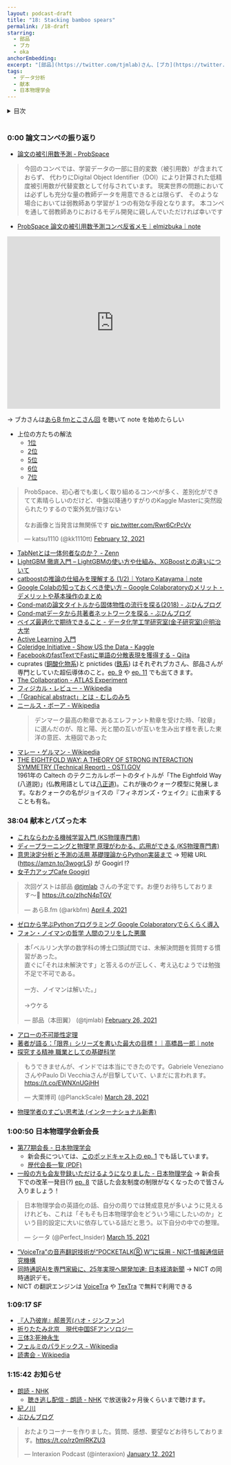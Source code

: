 ```yaml
---
layout: podcast-draft
title: "18: Stacking bamboo spears"
permalink: /18-draft
starring:
  - 部品
  - ブカ
  - oka
anchorEmbedding: 
excerpt: "[部品](https://twitter.com/tjmlab)さん、[ブカ](https://twitter.com/elmizbuka)さんと論文コンペ、献本とバズった本などについて話しました。"
tags:
  - データ分析
  - 献本
  - 日本物理学会
---
```


<details>
<!-- https://github.com/gettalong/kramdown/issues/155#issuecomment-339793629 -->
<summary markdown='span'>目次</summary>
<nav>
  * this unordered seed list will be replaced by toc as unordered list
  {:toc}
<!-- https://stackoverflow.com/a/38419441/11480802 -->
</nav>
</details>
<br>

### 0:00 論文コンペの振り返り

- [論文の被引用数予測 - ProbSpace](https://prob.space/competitions/citation_prediction)

>今回のコンペでは、学習データの一部に目的変数（被引用数）が含まれておらず、
>代わりにDigital Object Identifier（DOI）により計算された低精度被引用数が代替変数として付与されています。
>現実世界の問題においては必ずしも充分な量の教師データを用意できるとは限らず、
>そのような場合においては弱教師あり学習が１つの有効な手段となります。
>本コンペを通して弱教師ありにおけるモデル開発に親しんでいただければ幸いです

- [ProbSpace 論文の被引用数予測コンペ反省メモ｜elmizbuka｜note](https://note.com/elmizbuka/n/n083bcd3c4b64)

<div style="text-align: center;">
<iframe class="note-embed" src="https://note.com/embed/notes/n083bcd3c4b64" style="border: 0; display: block; max-width: 99%; width: 494px; padding: 0px; margin: 10px 0px; position: static; visibility: visible;" height="400"></iframe><script async src="https://note.mu/scripts/embed.js" charset="utf-8"></script>
</div>

→ ブカさんは[あらB fmとこさん回](https://arkbfm.github.io/episode/13) を聴いて note を始めたらしい

- 上位の方たちの解法
  - [1位](https://prob.space/competitions/citation_prediction/discussions/hiroto-Post757ba7f2ccfe5b3c5ed1)
  - [2位](https://prob.space/competitions/citation_prediction/discussions/skywalker-Post1a0100ad6cab3a4d4838)
  - [5位](https://prob.space/competitions/citation_prediction/discussions/katwooo414-Post749c2d1ed1ac87a1db72)
  - [6位](https://www.smartbowwow.com/2021/03/probspace.html)
  - [7位](https://prob.space/competitions/citation_prediction/discussions/Apolo_py-Post7bbbaf175fb4d7976ab8)

<blockquote class="twitter-tweet tw-align-center"><p lang="ja" dir="ltr">ProbSpace、初心者でも楽しく取り組めるコンペが多く、差別化ができてて素晴らしいのだけど、中盤以降通りすがりのKaggle Masterに突然殴られたりするので案外気が抜けない<br><br>なお画像と当発言は無関係です <a href="https://t.co/Rwr6CrPcVv">pic.twitter.com/Rwr6CrPcVv</a></p>&mdash; katsu1110 (@kk1110tt) <a href="https://twitter.com/kk1110tt/status/1360198006729941000?ref_src=twsrc%5Etfw">February 12, 2021</a>
</blockquote> <script async src="https://platform.twitter.com/widgets.js" charset="utf-8"></script>

- [TabNetとは一体何者なのか？ - Zenn](https://zenn.dev/sinchir0/articles/9228eccebfbf579bfdf4)
- [LightGBM 徹底入門 – LightGBMの使い方や仕組み、XGBoostとの違いについて](https://www.codexa.net/lightgbm-beginner/)
- [catboostの推論の仕組みを理解する (1/2)｜Yotaro Katayama｜note](https://note.com/y_katayama/n/n30feff33acd9)
- [Google Colabの知っておくべき使い方 – Google Colaboratoryのメリット・デメリットや基本操作のまとめ](https://www.codexa.net/how-to-use-google-colaboratory/)
- [Cond-matの論文タイトルから固体物性の流行を探る(2018) - ぶひんブログ](http://buhin-blog.blogspot.com/2019/01/cond-mat.html)
- [Cond-matデータから共著者ネットワークを探る - ぶひんブログ](https://buhin-blog.blogspot.com/2020/05/cond-mat.html)
- [ベイズ最適化で期待できること - データ化学工学研究室(金子研究室)＠明治大学](https://datachemeng.com/post-3310/)
- [Active Learning 入門](https://www.slideshare.net/shuyo/introduction-to-active-learning-25787487)
- [Coleridge Initiative - Show US the Data - Kaggle](https://www.kaggle.com/c/coleridgeinitiative-show-us-the-data/)
- [FacebookのfastTextでFastに単語の分散表現を獲得する - Qiita](https://qiita.com/icoxfog417/items/42a95b279c0b7ad26589)
- cuprates ([銅酸化物系](https://ja.wikipedia.org/wiki/%E9%8A%85%E9%85%B8%E5%8C%96%E7%89%A9%E8%B6%85%E4%BC%9D%E5%B0%8E%E4%BD%93))と pnictides ([鉄系](https://ja.wikipedia.org/wiki/%E9%89%84%E7%B3%BB%E8%B6%85%E4%BC%9D%E5%B0%8E%E7%89%A9%E8%B3%AA)) はそれぞれブカさん、部品さんが専門としていた超伝導体のこと。[ep. 9](https://interaxion-podcast.github.io/9) や [ep. 11](https://interaxion-podcast.github.io/11) でも出てきます。
- [The Collaboration - ATLAS Experiment](https://atlas.cern/discover/collaboration)
- [フィジカル・レビュー - Wikipedia](https://ja.wikipedia.org/wiki/%E3%83%95%E3%82%A3%E3%82%B8%E3%82%AB%E3%83%AB%E3%83%BB%E3%83%AC%E3%83%93%E3%83%A5%E3%83%BC)
- [「Graphical abstract」とは - むしのみち](https://naturalist2008.hatenablog.com/entry/20130131/1359624933)
- [ニールス・ボーア - Wikipedia](https://ja.wikipedia.org/wiki/%E3%83%8B%E3%83%BC%E3%83%AB%E3%82%B9%E3%83%BB%E3%83%9C%E3%83%BC%E3%82%A2#%E5%80%8B%E4%BA%BA%E7%9A%84%E9%96%A2%E5%BF%83)  
  >デンマーク最高の勲章であるエレファント勲章を受けた時、「紋章」に選んだのが、陰と陽、光と闇の互いが互いを生み出す様を表した東洋の意匠、太極図であった  
- [マレー・ゲルマン - Wikipedia](https://ja.wikipedia.org/wiki/%E3%83%9E%E3%83%AC%E3%83%BC%E3%83%BB%E3%82%B2%E3%83%AB%E3%83%9E%E3%83%B3)  
- [THE EIGHTFOLD WAY: A THEORY OF STRONG INTERACTION SYMMETRY (Technical Report) - OSTI.GOV](https://www.osti.gov/biblio/4008239)  
1961年の Caltech のテクニカルレポートのタイトルが「The Eightfold Way (八道説)」(仏教用語としては[八正道](https://ja.wikipedia.org/wiki/%E5%85%AB%E6%AD%A3%E9%81%93))。これが後のクォーク模型に発展します。なおクォークの名がジョイスの『フィネガンズ・ウェイク』に由来することも有名。

### 38:04 献本とバズった本

- [これならわかる機械学習入門 (KS物理専門書)](https://amzn.to/2PVnGcI)
- [ディープラーニングと物理学 原理がわかる、応用ができる (KS物理専門書)](https://amzn.to/2Q1cyek)
- [意思決定分析と予測の活用 基礎理論からPython実装まで](https://amzn.to/3wogrL5) → 短縮 URL (<https://amzn.to/3wogrL5>) が Googirl !?
- [女子力アップCafe Googirl](https://googirl.jp/)

<blockquote class="twitter-tweet tw-align-center"><p lang="ja" dir="ltr">次回ゲストは部品 <a href="https://twitter.com/tjmlab?ref_src=twsrc%5Etfw">@tjmlab</a> さんの予定です。お便りお待ちしております〜🙋 <a href="https://t.co/zIhcN4pTGV">https://t.co/zIhcN4pTGV</a></p>&mdash; あらB.fm (@arkbfm) <a href="https://twitter.com/arkbfm/status/1378598338375786502?ref_src=twsrc%5Etfw">April 4, 2021</a>
</blockquote> <script async src="https://platform.twitter.com/widgets.js" charset="utf-8"></script>

- [ゼロから学ぶPythonプログラミング Google Colaboratoryでらくらく導入](https://amzn.to/31JALZb)
- [フォン・ノイマンの哲学 人間のフリをした悪魔](https://amzn.to/3mcGhwK)

<blockquote class="twitter-tweet tw-align-center"><p lang="ja" dir="ltr">本｢ベルリン大学の数学科の博士口頭試問では、未解決問題を質問する慣習があった。<br>直ぐに｢それは未解決です」と答えるのが正しく、考え込むようでは勉強不足で不可である。<br><br>一方、ノイマンは解いた。」<br><br>→ウケる</p>&mdash; 部品（本田翼） (@tjmlab) <a href="https://twitter.com/tjmlab/status/1365221770039414785?ref_src=twsrc%5Etfw">February 26, 2021</a>
</blockquote> <script async src="https://platform.twitter.com/widgets.js" charset="utf-8"></script>

- [アローの不可能性定理](http://plaza.umin.ac.jp/~kodama/ethics/wordbook/arrow.html)
- [著者が語る：「限界」シリーズを書いた最大の目標！｜高橋昌一郎｜note](https://note.com/logician/n/nac643b02dcf0)
- [探究する精神 職業としての基礎科学](https://amzn.to/3sNu1Fk)

<blockquote class="twitter-tweet tw-align-center"><p lang="ja" dir="ltr">もうできませんが、インドでは本当にできたのです。Gabriele VenezianoさんやPaulo Di Vecchiaさんが目撃していて、いまだに言われます。 <a href="https://t.co/EWNXnUGjHH">https://t.co/EWNXnUGjHH</a></p>&mdash; 大栗博司 (@PlanckScale) <a href="https://twitter.com/PlanckScale/status/1376011502751117313?ref_src=twsrc%5Etfw">March 28, 2021</a>
</blockquote> <script async src="https://platform.twitter.com/widgets.js" charset="utf-8"></script>

- [物理学者のすごい思考法 (インターナショナル新書)](https://amzn.to/3qiRpZq)

### 1:00:50 日本物理学会新会長

- [第77期会長 - 日本物理学会](https://www.jps.or.jp/outline/kaicho.php)
  - 新会長については、[このポッドキャストの ep. 1](https://interaxion-podcast.github.io/1) でも話しています。
  - [歴代会長一覧 (PDF)](https://www.jps.or.jp/outline/rekidaikaicho.pdf)
- [一般の方も会友登録いただけるようになりました - 日本物理学会](https://www.jps.or.jp/information/2021/04/post_113.php) → 新会長下での改革一発目(?) [ep. 8](https://interaxion-podcast.github.io/8) で話した会友制度の制限がなくなったので皆さん入りましょう！

<blockquote class="twitter-tweet tw-align-center"><p lang="ja" dir="ltr">日本物理学会の英語化の話、自分の周りでは賛成意見が多いように見えるけれども、これは「そもそも日本物理学会をどういう場にしたいのか」という目的設定に大いに依存している話だと思う。以下自分の中での整理。</p>&mdash; シータ (@Perfect_Insider) <a href="https://twitter.com/Perfect_Insider/status/1371459183824965636?ref_src=twsrc%5Etfw">March 15, 2021</a>
</blockquote> <script async src="https://platform.twitter.com/widgets.js" charset="utf-8"></script>

- [“VoiceTra”の音声翻訳技術が“POCKETALKⓇ W”に採用 - NICT-情報通信研究機構](https://www.nict.go.jp/info/topics/2018/07/180726-1.html)
- [同時通訳AIを専門家級に、25年実現へ開発加速: 日本経済新聞](https://www.nikkei.com/article/DGXZQOGG251N80V21C20A1000000/) → NICT の同時通訳デモ。
- NICT の翻訳エンジンは [VoiceTra](https://voicetra.nict.go.jp/) や [TexTra](https://mt-auto-minhon-mlt.ucri.jgn-x.jp/) で無料で利用できる

### 1:09:17 SF

- [『人乃彼岸』郝景芳(ハオ・ジンファン)](https://amzn.to/3dzD9r2)
- [折りたたみ北京　現代中国SFアンソロジー](https://amzn.to/3cVzAMK)
- [三体3:死神永生](https://amzn.to/3moKxt1)
- [フェルミのパラドックス - Wikipedia](https://ja.wikipedia.org/wiki/%E3%83%95%E3%82%A7%E3%83%AB%E3%83%9F%E3%81%AE%E3%83%91%E3%83%A9%E3%83%89%E3%83%83%E3%82%AF%E3%82%B9)
- [読書会 - Wikipedia](https://ja.wikipedia.org/wiki/%E8%AA%AD%E6%9B%B8%E4%BC%9A)

### 1:15:42 お知らせ

- [朗読 - NHK](https://www4.nhk.or.jp/roudoku/)
  - [聴き逃し配信 - 朗読 - NHK](https://www4.nhk.or.jp/roudoku/316/) で放送後2ヶ月後くらいまで聴けます。
- [紀ノ川](https://amzn.to/3fKBlhn)
- [ぶひんブログ](http://buhin-blog.blogspot.com/)

<blockquote class="twitter-tweet tw-align-center"><p lang="ja" dir="ltr">おたよりコーナーを作りました。質問、感想、要望などお待ちしております。<a href="https://t.co/rz0mlRKZU3">https://t.co/rz0mlRKZU3</a></p>&mdash; Interaxion Podcast (@interaxion) <a href="https://twitter.com/interaxion/status/1348936492488421378?ref_src=twsrc%5Etfw">January 12, 2021</a>
</blockquote> <script async src="https://platform.twitter.com/widgets.js" charset="utf-8"></script>
